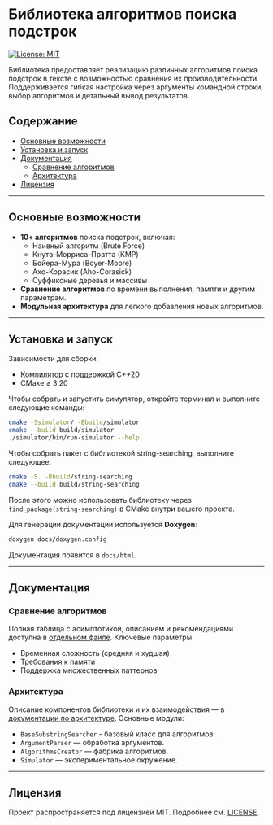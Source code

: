 # Библиотека алгоритмов поиска подстрок

[![License: MIT](https://img.shields.io/badge/License-MIT-blue.svg)](LICENSE)

Библиотека предоставляет реализацию различных алгоритмов поиска подстрок в тексте с возможностью сравнения их производительности. 
Поддерживается гибкая настройка через аргументы командной строки, выбор алгоритмов и детальный вывод результатов.

## Содержание
- [Основные возможности](#основные-возможности)
- [Установка и запуск](#установка-и-запуск)
- [Документация](#документация)
  - [Сравнение алгоритмов](#сравнение-алгоритмов)
  - [Архитектура](#архитектура)
- [Лицензия](#лицензия)

---

## Основные возможности
- **10+ алгоритмов** поиска подстрок, включая:
  - Наивный алгоритм (Brute Force)
  - Кнута-Морриса-Пратта (KMP)
  - Бойера-Мура (Boyer-Moore)
  - Ахо-Корасик (Aho-Corasick)
  - Суффиксные деревья и массивы
- **Сравнение алгоритмов** по времени выполнения, памяти и другим параметрам.
- **Модульная архитектура** для легкого добавления новых алгоритмов.

---

## Установка и запуск

Зависимости для сборки: 

- Компилятор с поддержкой C++20
- CMake ≥ 3.20

Чтобы собрать и запустить симулятор, откройте терминал и выполните следующие команды:
```bash 
cmake -Ssimulator/ -Bbuild/simulator 
cmake --build build/simulator
./simulator/bin/run-simulator --help
```

Чтобы собрать пакет с библиотекой string-searching, выполните следующее:
```bash 
cmake -S. -Bbuild/string-searching
cmake --build build/string-searching
```
После этого можно использовать библиотеку через `find_package(string-searching)` в CMake внутри вашего проекта.

Для генерации документации используется **Doxygen**:

```bash
doxygen docs/doxygen.config
```

Документация появится в `docs/html`.

---

## Документация

### Сравнение алгоритмов
Полная таблица с асимптотикой, описанием и рекомендациями доступна в [отдельном файле](docs\algorithms.md).
Ключевые параметры:

- Временная сложность (средняя и худшая)
- Требования к памяти
- Поддержка множественных паттернов

### Архитектура
Описание компонентов библиотеки и их взаимодействия — в [документации по архитектуре](docs\arhcitecture.md).
Основные модули:

- `BaseSubstringSearcher` - базовый класс для алгоритмов.
- `ArgumentParser` — обработка аргументов.
- `AlgorithmsCreator` — фабрика алгоритмов.
- `Simulator` — экспериментальное окружение.

---

## Лицензия

Проект распространяется под лицензией MIT. Подробнее см. [LICENSE](LICENSE).